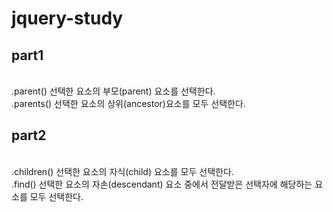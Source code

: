 # jquery-study
 
 <h2>part1</h2><br>
 .parent() 선택한 요소의 부모(parent) 요소를 선택한다.<br>
 .parents() 선택한 요소의 상위(ancestor)요소를 모두 선택한다.

 <h2>part2</h2><br>
 .children() 선택한 요소의 자식(child) 요소를 모두 선택한다.<br>
 .find() 선택한 요소의 자손(descendant) 요소 중에서 전달받은 선택자에 해당하는 요소를 모두 선택한다.